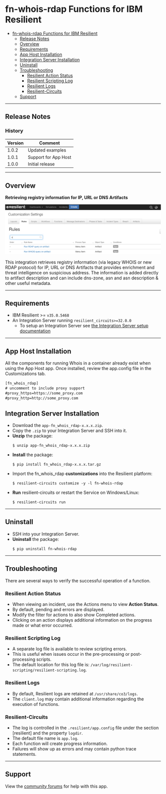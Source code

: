 # fn-whois-rdap Functions for IBM Resilient

- [fn-whois-rdap Functions for IBM Resilient](#fn-whois-rdap-functions-for-ibm-resilient)
  - [Release Notes](#release-notes)
  - [Overview](#overview)
  - [Requirements](#requirements)
  - [App Host Installation](#app-host-installation)
  - [Integration Server Installation](#integration-server-installation)
  - [Uninstall](#uninstall)
  - [Troubleshooting](#troubleshooting)
    - [Resilient Action Status](#resilient-action-status)
    - [Resilient Scripting Log](#resilient-scripting-log)
    - [Resilient Logs](#resilient-logs)
    - [Resilient-Circuits](#resilient-circuits)
  - [Support](#support)

---

## Release Notes

### History

| Version| Comment |
| ------- | ------ |
| 1.0.2 | Updated examples |
| 1.0.1 | Support for App Host |
| 1.0.0 | Initial release |
 

---

## Overview

**Retrieving registry information for IP, URL or DNS Artifacts**

 ![screenshot: main](./doc/screenshots/main.png)

This integration retrieves registry information (via legacy WHOIS or new RDAP protocol) for IP, URL or DNS Artifacts that provides enrichment and threat intelligence on suspicious address. The information is added directly to artifact description and can include dns-zone, asn and asn description & other useful metadata. 

---

## Requirements

* IBM Resilient >= `v35.0.5468`
* An Integration Server running `resilient_circuits>=32.0.0`
  * To setup an Integration Server see [the Integration Server setup documentation](https://www.ibm.com/support/knowledgecenter/SSBRUQ_37.0.0/doc/container_apps.html)

---
## App Host Installation
All the components for running Whois in a container already exist when using the App Host app. Once installed, review the app.config file in the Customizations tab. 
```
[fn_whois_rdap]
# uncomment to include proxy support
#proxy_https=https://some_proxy.com
#proxy_http=http://some_proxy.com
```

## Integration Server Installation

* Download the `app-fn_whois_rdap-x.x.x.zip`.
* Copy the `.zip` to your Integration Server and SSH into it.
* **Unzip** the package:
  ```
  $ unzip app-fn_whois_rdap-x.x.x.zip
  ```
* **Install** the package:
  ```
  $ pip install fn_whois_rdap-x.x.x.tar.gz
  ```
* Import the fn_whois_rdap **customizations** into the Resilient platform:
  ```
  $ resilient-circuits customize -y -l fn-whois-rdap
  ```
* **Run** resilient-circuits or restart the Service on Windows/Linux:
  ```
  $ resilient-circuits run
  ```

---

## Uninstall
* SSH into your Integration Server.
* **Uninstall** the package:
  ```
  $ pip uninstall fn-whois-rdap
  ```

---

## Troubleshooting
There are several ways to verify the successful operation of a function.

### Resilient Action Status
* When viewing an incident, use the Actions menu to view **Action Status**.
* By default, pending and errors are displayed.
* Modify the filter for actions to also show Completed actions.
* Clicking on an action displays additional information on the progress made or what error occurred.

### Resilient Scripting Log
* A separate log file is available to review scripting errors.
* This is useful when issues occur in the pre-processing or post-processing scripts.
* The default location for this log file is: `/var/log/resilient-scripting/resilient-scripting.log`.

### Resilient Logs
* By default, Resilient logs are retained at `/usr/share/co3/logs`.
* The `client.log` may contain additional information regarding the execution of functions.

### Resilient-Circuits
* The log is controlled in the `.resilient/app.config` file under the section [resilient] and the property `logdir`.
* The default file name is `app.log`.
* Each function will create progress information.
* Failures will show up as errors and may contain python trace statements.

---

## Support
View the [community forums](https://github.com/ibmresilient/resilient-community-apps) for help with this app.